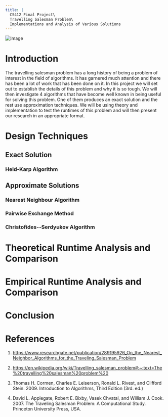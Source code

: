 ```yaml
---
title: |
  CS412 Final Project\
  Travelling Salesman Problem\
  Implementations and Analysis of Various Solutions
---
```


![image](images/title.png)


Introduction
============

The travelling salesman problem has a long history of being a problem of
interest in the field of algorithms. It has garnered much attention and
there has been a lot of work that has been done on it. In this project
we will set out to establish the details of this problem and why it is
so tough. We will then investigate 4 algorithms that have become well
known in being useful for solving this problem. One of them produces an
exact solution and the rest use approximation techniques. We will be
using theory and implementation to test the runtimes of this problem and
will then present our research in an appropriate format.

Design Techniques
=================

Exact Solution
--------------

###  Held-Karp Algorithm

 Approximate Solutions
---------------------

### Nearest Neighbour Algorithm

### Pairwise Exchange Method

### Christofides--Serdyukov Algorithm

Theoretical Runtime Analysis and Comparison
===========================================

Empirical Runtime Analysis and Comparison
=========================================

Conclusion
==========

References
==========

1.  <https://www.researchgate.net/publication/289195926_On_the_Nearest_Neighbor_Algorithms_for_the_Traveling_Salesman_Problem>

2.  <https://en.wikipedia.org/wiki/Travelling_salesman_problem#:~:text=The%20travelling%20salesman%20problem%20>

3.  Thomas H. Cormen, Charles E. Leiserson, Ronald L. Rivest, and
    Clifford Stein. 2009. Introduction to Algorithms, Third Edition
    (3rd. ed.)

4.  David L. Applegate, Robert E. Bixby, Vasek Chvatal, and William J.
    Cook. 2007. The Traveling Salesman Problem: A Computational Study.
    Princeton University Press, USA.
